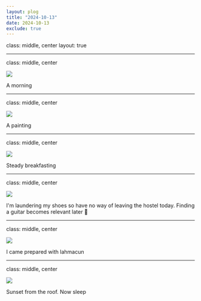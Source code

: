 ```yaml
---
layout: plog
title: "2024-10-13"
date: 2024-10-13
exclude: true
---
```


class: middle, center
layout: true

---

class: middle, center

<img class="plog-picture" src="{{ site.baseurl }}/img/plog/2024-10-13/01.jpg" />

A morning

---

class: middle, center

<img class="plog-picture" src="{{ site.baseurl }}/img/plog/2024-10-13/02.jpg" />

A painting

---

class: middle, center

<img class="plog-picture" src="{{ site.baseurl }}/img/plog/2024-10-13/03.jpg" />

Steady breakfasting

---

class: middle, center

<img class="plog-picture" src="{{ site.baseurl }}/img/plog/2024-10-13/04.jpg" />

I'm laundering my shoes so have no way of leaving the hostel today. Finding a guitar becomes relevant later 🎸

---

class: middle, center

<img class="plog-picture" src="{{ site.baseurl }}/img/plog/2024-10-13/05.jpg" />

I came prepared with lahmacun

---

class: middle, center

<img class="plog-picture" src="{{ site.baseurl }}/img/plog/2024-10-13/06.jpg" />

Sunset from the roof. Now sleep


